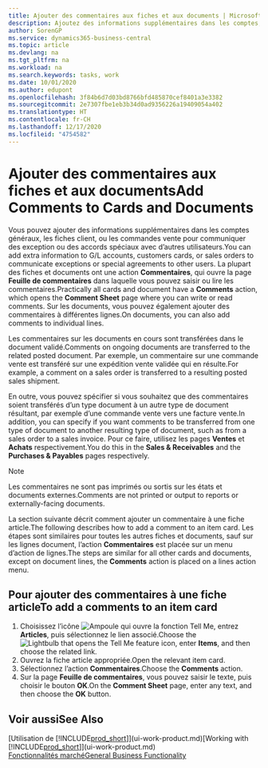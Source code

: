 ```yaml
---
title: Ajouter des commentaires aux fiches et aux documents | Microsoft Docs
description: Ajoutez des informations supplémentaires dans les comptes, les fiches client, ou les commandes vente pour communiquer des accords, tels qu’un prix spécial ou un mode de livraison, pour d’autres utilisateurs.
author: SorenGP
ms.service: dynamics365-business-central
ms.topic: article
ms.devlang: na
ms.tgt_pltfrm: na
ms.workload: na
ms.search.keywords: tasks, work
ms.date: 10/01/2020
ms.author: edupont
ms.openlocfilehash: 3f84b6d7d03bd8766bfd485870cef8401a3e3382
ms.sourcegitcommit: 2e7307fbe1eb3b34d0ad9356226a19409054a402
ms.translationtype: HT
ms.contentlocale: fr-CH
ms.lasthandoff: 12/17/2020
ms.locfileid: "4754582"
---
```

# <a name="add-comments-to-cards-and-documents"></a><span data-ttu-id="69c03-103">Ajouter des commentaires aux fiches et aux documents</span><span class="sxs-lookup"><span data-stu-id="69c03-103">Add Comments to Cards and Documents</span></span>
<span data-ttu-id="69c03-104">Vous pouvez ajouter des informations supplémentaires dans les comptes généraux, les fiches client, ou les commandes vente pour communiquer des exception ou des accords spéciaux avec d’autres utilisateurs.</span><span class="sxs-lookup"><span data-stu-id="69c03-104">You can add extra information to G/L accounts, customers cards, or sales orders to communicate exceptions or special agreements to other users.</span></span>
<span data-ttu-id="69c03-105">La plupart des fiches et documents ont une action **Commentaires**, qui ouvre la page **Feuille de commentaires** dans laquelle vous pouvez saisir ou lire les commentaires.</span><span class="sxs-lookup"><span data-stu-id="69c03-105">Practically all cards and document have a **Comments** action, which opens the **Comment Sheet** page where you can write or read comments.</span></span> <span data-ttu-id="69c03-106">Sur les documents, vous pouvez également ajouter des commentaires à différentes lignes.</span><span class="sxs-lookup"><span data-stu-id="69c03-106">On documents, you can also add comments to individual lines.</span></span>

<span data-ttu-id="69c03-107">Les commentaires sur les documents en cours sont transférées dans le document validé.</span><span class="sxs-lookup"><span data-stu-id="69c03-107">Comments on ongoing documents are transferred to the related posted document.</span></span> <span data-ttu-id="69c03-108">Par exemple, un commentaire sur une commande vente est transféré sur une expédition vente validée qui en résulte.</span><span class="sxs-lookup"><span data-stu-id="69c03-108">For example, a comment on a sales order is transferred to a resulting posted sales shipment.</span></span>

<span data-ttu-id="69c03-109">En outre, vous pouvez spécifier si vous souhaitez que des commentaires soient transférés d’un type document à un autre type de document résultant, par exemple d’une commande vente vers une facture vente.</span><span class="sxs-lookup"><span data-stu-id="69c03-109">In addition, you can specify if you want comments to be transferred from one type of document to another resulting type of document, such as from a sales order to a sales invoice.</span></span> <span data-ttu-id="69c03-110">Pour ce faire, utilisez les pages **Ventes** et **Achats** respectivement.</span><span class="sxs-lookup"><span data-stu-id="69c03-110">You do this in the **Sales & Receivables** and the **Purchases & Payables** pages respectively.</span></span>

> [!NOTE]
> <span data-ttu-id="69c03-111">Les commentaires ne sont pas imprimés ou sortis sur les états et documents externes.</span><span class="sxs-lookup"><span data-stu-id="69c03-111">Comments are not printed or output to reports or externally-facing documents.</span></span>

<span data-ttu-id="69c03-112">La section suivante décrit comment ajouter un commentaire à une fiche article.</span><span class="sxs-lookup"><span data-stu-id="69c03-112">The following describes how to add a comment to an item card.</span></span> <span data-ttu-id="69c03-113">Les étapes sont similaires pour toutes les autres fiches et documents, sauf sur les lignes document, l’action **Commentaires** est placée sur un menu d’action de lignes.</span><span class="sxs-lookup"><span data-stu-id="69c03-113">The steps are similar for all other cards and documents, except on document lines, the **Comments** action is placed on a lines action menu.</span></span>

## <a name="to-add-a-comments-to-an-item-card"></a><span data-ttu-id="69c03-114">Pour ajouter des commentaires à une fiche article</span><span class="sxs-lookup"><span data-stu-id="69c03-114">To add a comments to an item card</span></span>
1. <span data-ttu-id="69c03-115">Choisissez l’icône ![Ampoule qui ouvre la fonction Tell Me](media/ui-search/search_small.png "Dites-moi ce que vous voulez faire"), entrez **Articles**, puis sélectionnez le lien associé.</span><span class="sxs-lookup"><span data-stu-id="69c03-115">Choose the ![Lightbulb that opens the Tell Me feature](media/ui-search/search_small.png "Tell me what you want to do") icon, enter **Items**, and then choose the related link.</span></span>
2. <span data-ttu-id="69c03-116">Ouvrez la fiche article appropriée.</span><span class="sxs-lookup"><span data-stu-id="69c03-116">Open the relevant item card.</span></span>
3. <span data-ttu-id="69c03-117">Sélectionnez l’action **Commentaires**.</span><span class="sxs-lookup"><span data-stu-id="69c03-117">Choose the **Comments** action.</span></span>
4. <span data-ttu-id="69c03-118">Sur la page **Feuille de commentaires**, vous pouvez saisir le texte, puis choisir le bouton **OK**.</span><span class="sxs-lookup"><span data-stu-id="69c03-118">On the **Comment Sheet** page, enter any text, and then choose the **OK** button.</span></span>

## <a name="see-also"></a><span data-ttu-id="69c03-119">Voir aussi</span><span class="sxs-lookup"><span data-stu-id="69c03-119">See Also</span></span>
<span data-ttu-id="69c03-120">[Utilisation de [!INCLUDE[prod_short](includes/prod_short.md)]](ui-work-product.md)</span><span class="sxs-lookup"><span data-stu-id="69c03-120">[Working with [!INCLUDE[prod_short](includes/prod_short.md)]](ui-work-product.md)</span></span>  
[<span data-ttu-id="69c03-121">Fonctionnalités marché</span><span class="sxs-lookup"><span data-stu-id="69c03-121">General Business Functionality</span></span>](ui-across-business-areas.md)

